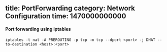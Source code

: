 title: PortForwarding
category: Network Configuration
time: 1470000000000
---
#### Port forwarding using iptables

```
iptables -t nat -A PREROUTING -p tcp -m tcp --dport <port> -j DNAT --to-destination <host>:<port>
```
